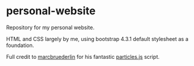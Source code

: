 # personal-website
Repository for my personal website. 

HTML and CSS largely by me, using bootstrap 4.3.1 default stylesheet as a foundation.

Full credit to [marcbruederlin](https://github.com/marcbruederlin) for his fantastic [particles.js](https://github.com/marcbruederlin/particles.js) script.
